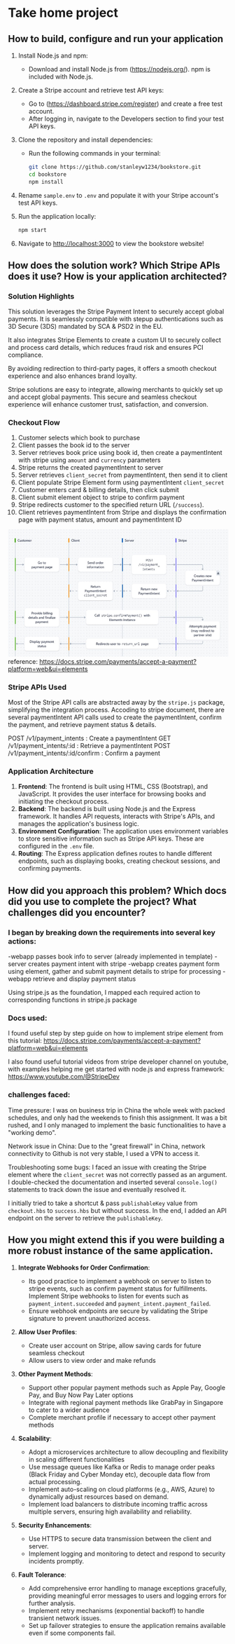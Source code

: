 # Take home project

## How to build, configure and run your application

1. Install Node.js and npm:
    - Download and install Node.js from (https://nodejs.org/). npm is included with Node.js.

2. Create a Stripe account and retrieve test API keys:
    - Go to (https://dashboard.stripe.com/register) and create a free test account.
    - After logging in, navigate to the Developers section to find your test API keys.

3. Clone the repository and install dependencies:
    - Run the following commands in your terminal:
      ```bash
      git clone https://github.com/stanleyw1234/bookstore.git
      cd bookstore
      npm install
      ```

4. Rename `sample.env` to `.env` and populate it with your Stripe account's test API keys.

5. Run the application locally:
    ```bash
    npm start
    ```

6. Navigate to [http://localhost:3000](http://localhost:3000) to view the bookstore website!


## How does the solution work? Which Stripe APIs does it use? How is your application architected?

### Solution Highlights
This solution leverages the Stripe Payment Intent to securely accept global payments. It is seamlessly compatible with stepup authentications such as 3D Secure (3DS) mandated by SCA & PSD2 in the EU.

It also integrates Stripe Elements to create a custom UI to securely collect and process card details, which reduces fraud risk and ensures PCI compliance.

By avoiding redirection to third-party pages, it offers a smooth checkout experience and also enhances brand loyalty. 

Stripe solutions are easy to integrate, allowing merchants to quickly set up and accept global payments. This secure and seamless checkout experience will enhance customer trust, satisfaction, and conversion.

### Checkout Flow
1. Customer selects which book to purchase
2. Client passes the book id to the server
3. Server retrieves book price using book id, then create a paymentIntent with stripe using `amount` and `currency` parameters 
4. Stripe returns the created paymentIntent to server
5. Server retrieves `client_secret` from paymentIntent, then send it to client
6. Client populate Stripe Element form using paymentIntent `client_secret`
7. Customer enters card & billing details, then click submit 
8. Client submit element object to stripe to confirm payment
9. Stripe redirects customer to the specified return URL (`/success`).
10. Client retrieves paymentIntent from Stripe and displays the confirmation page with payment status, amount and  paymentIntent ID

![Workflow](workflow.jpg)
reference: https://docs.stripe.com/payments/accept-a-payment?platform=web&ui=elements


### Stripe APIs Used
Most of the Stripe API calls are abstracted away by the `stripe.js` package, simplifying the integration process. Accoding to stripe document, there are several paymentIntent API calls used to create the paymentIntent, confirm the payment, and retrieve payment status & details. 

POST /v1/payment_intents                     : Create a paymentIntent
GET /v1/payment_intents/:id                  : Retrieve a paymentIntent
POST /v1/payment_intents/:id/confirm         : Confirm a payment

### Application Architecture
1. **Frontend**: The frontend is built using HTML, CSS (Bootstrap), and JavaScript. It provides the user interface for browsing books and initiating the checkout process.
2. **Backend**: The backend is built using Node.js and the Express framework. It handles API requests, interacts with Stripe's APIs, and manages the application's business logic.
3. **Environment Configuration**: The application uses environment variables to store sensitive information such as Stripe API keys. These are configured in the `.env` file.
4. **Routing**: The Express application defines routes to handle different endpoints, such as displaying books, creating checkout sessions, and confirming payments.


## How did you approach this problem? Which docs did you use to complete the project? What challenges did you encounter?

### I began by breaking down the requirements into several key actions:
-webapp passes book info to server (already implemented in template)
-server creates payment intent with stripe
-webapp creates payment form using element, gather and submit payment details to stripe for processing
-webapp retrieve and display payment status

Using stripe.js as the foundation, I mapped each required action to corresponding functions in stripe.js package


### Docs used:
I found useful step by step guide on how to implement stripe element from this tutorial:
https://docs.stripe.com/payments/accept-a-payment?platform=web&ui=elements

I also found useful tutorial videos from stripe developer channel on youtube, with examples helping me get started with node.js and express framework:
https://www.youtube.com/@StripeDev


### challenges faced:
Time pressure: I was on business trip in China the whole week with packed schedules, and only had the weekends to finish this assignment. It was a bit rushed, and I only managed to implement the basic functionalities to have a "working demo".

Network issue in China:
Due to the "great firewall" in China, network connectivity to Github is not very stable, I used a VPN to access it. 

Troubleshooting some bugs:
I faced an issue with creating the Stripe element where the `client_secret` was not correctly passed as an argument. I double-checked the documentation and inserted several `console.log()` statements to track down the issue and eventually resolved it.

I initially tried to take a shortcut & pass `publishableKey` value from `checkout.hbs` to `success.hbs` but without success. In the end, I added an API endpoint on the server to retrieve the `publishableKey`.


## How you might extend this if you were building a more robust instance of the same application.

1. **Integrate Webhooks for Order Confirmation**:
    - Its good practice to implement a webhook on server to listen to stripe events, such as confirm payment status for fulfillments. Implement Stripe webhooks to listen for events such as `payment_intent.succeeded` and `payment_intent.payment_failed`.
    - Ensure webhook endpoints are secure by validating the Stripe signature to prevent unauthorized access.

2. **Allow User Profiles**:
    - Create user account on Stripe, allow saving cards for future seamless checkout
    - Allow users to view order and make refunds

3. **Other Payment Methods**:
    - Support other popular payment methods such as Apple Pay, Google Pay, and Buy Now Pay Later options
    - Integrate with regional payment methods like GrabPay in Singapore to cater to a wider audience
    - Complete merchant profile if necessary to accept other payment methods

4. **Scalability**:
    - Adopt a microservices architecture to allow decoupling and flexibility in scaling different functionalities 
    - Use message queues like Kafka or Redis to manage order peaks (Black Friday and Cyber Monday etc), decouple data flow from actual processing.
    - Implement auto-scaling on cloud platforms (e.g., AWS, Azure) to dynamically adjust resources based on demand.
    - Implement load balancers to distribute incoming traffic across multiple servers, ensuring high availability and reliability.

5. **Security Enhancements**:
    - Use HTTPS to secure data transmission between the client and server.
    - Implement logging and monitoring to detect and respond to security incidents promptly.

6. **Fault Tolerance**:
    - Add comprehensive error handling to manage exceptions gracefully, providing meaningful error messages to users and logging errors for further analysis.
    - Implement retry mechanisms (exponential backoff) to handle transient network issues.
    - Set up failover strategies to ensure the application remains available even if some components fail.






